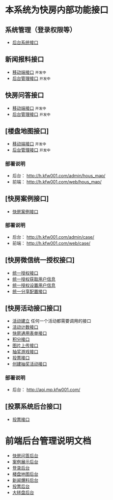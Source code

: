 ﻿
# 本系统为快房内部功能接口


## 系统管理（登录权限等）

- [后台系统接口](/doc/system/README.md)

## 新闻报料接口
- [移动端接口](/doc/news/wx/README.md)   `开发中`
- [后台管理接口](/doc/news/admin/README.md)     `开发中`

## 快房问答接口
- [移动端接口](/doc/ask/README.md)   `开发中`
- [后台管理接口](/doc/ask/admin/README.md)   `开发中`  


## [楼盘地图接口]
- [移动端接口](/doc/map/README.md)   `开发中`
- [后台管理接口](/doc/map/admin/README.md)  `开发中`

### 部署说明
- 后台： http://h.kfw001.com/admin/hous_map/
- 前端： http://h.kfw001.com/web/hous_map/


## [快房案例接口]

- [快房案例接口](/doc/case/README.md)  

### 部署说明
- 后台： http://h.kfw001.com/admin/case/
- 前端： http://h.kfw001.com/web/case/


## [快房微信统一授权接口]

- [统一授权接口](/doc/mp/mp.md)
- [统一授权获取用户信息](/doc/mp/mp.md)
- [统一授权设置用户信息](/doc/mp/mp.md)
- [统一分享配置接口](/doc/mp/mp.md)


## [快房活动接口接口]

- [活动建立](/doc/activity/ini.md)   任何一个活动都需要调用的接口
- [活动计数接口](/doc/activity/code.md)  
- [快房通用表单接口](/doc/activity/form.md)  
- [积分接口](/doc/activity/score.md)  
- [图片上传接口](/doc/activity/img.md)  
- [抽奖游戏接口](/doc/activity/prize.md)
- [投票接口](/doc/activity/vote.md)
- [创建抽奖活动接口](/doc/activity/adminactivity.md)
### 部署说明
- 后台： http://api.mp.kfw001.com/

## [投票系统后台接口]

- [投票接口](/doc/admin/active/vote.md)

# 前端后台管理说明文档
- [快房问答后台](/admin/ask/README.md)
- [案例展示后台](/admin/case/README.md)
- [登录后台](/admin/login/README.md)
- [楼盘地图后台](/admin/map/README.md)
- [新闻爆料后台](/admin/news/README.md)
- [投票后台](/admin/vote/README.md)
- [大转盘后台](/admin/wheel/README.md)